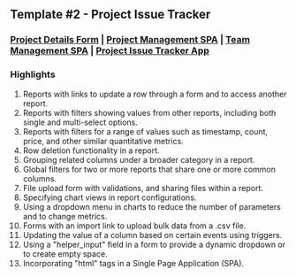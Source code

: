 ## Template #2 - Project Issue Tracker       
     
### [Project Details Form](https://app1.cliosight.com/app/forms/271/show/public?noNavbar=true)  |  [Project Management SPA](https://app1.cliosight.com/app/pages/160/show?noNavbar=true)  |  [Team Management SPA](https://app1.cliosight.com/app/pages/161/show?noNavbar=true)  |  [Project Issue Tracker App](https://app1.cliosight.com/app/applications/1/show)            

### Highlights      
1. Reports with links to update a row through a form and to access another report.      
2. Reports with filters showing values from other reports, including both single and multi-select options.     
3. Reports with filters for a range of values such as timestamp, count, price, and other similar quantitative metrics.      
4. Row deletion functionality in a report.       
5. Grouping related columns under a broader category in a report.      
6. Global filters for two or more reports that share one or more common columns.     
7. File upload form with validations, and sharing files within a report.      
8. Specifying chart views in report configurations.      
9. Using a dropdown menu in charts to reduce the number of parameters and to change metrics.      
10. Forms with an import link to upload bulk data from a .csv file.      
11. Updating the value of a column based on certain events using triggers.       
12. Using a "helper_input" field in a form to provide a dynamic dropdown or to create empty space.      
13. Incorporating "html" tags in a Single Page Application (SPA).  
 


